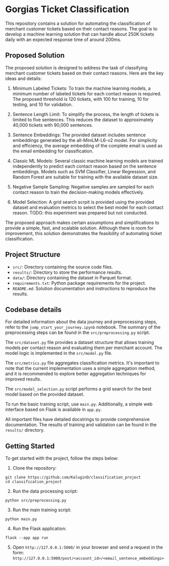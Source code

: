 # Gorgias Ticket Classification

This repository contains a solution for automating the classification of merchant customer tickets based on their contact reasons. The goal is to develop a machine learning solution that can handle about 250K tickets daily with an expected response time of around 200ms.

## Proposed Solution

The proposed solution is designed to address the task of classifying merchant customer tickets based on their contact reasons. Here are the key ideas and details:

1. Minimum Labeled Tickets: To train the machine learning models, a minimum number of labeled tickets for each contact reason is required. The proposed threshold is 120 tickets, with 100 for training, 10 for testing, and 10 for validation.

2. Sentence Length Limit: To simplify the process, the length of tickets is limited to five sentences. This reduces the dataset to approximately 40,000 tickets with 90,000 sentences.

3. Sentence Embeddings: The provided dataset includes sentence embeddings generated by the all-MiniLM-L6-v2 model. For simplicity and efficiency, the average embedding of the complete email is used as the email embedding for classification.

4. Classic ML Models: Several classic machine learning models are trained independently to predict each contact reason based on the sentence embeddings. Models such as SVM Classifier, Linear Regression, and Random Forest are suitable for training with the available dataset size.

5. Negative Sample Sampling: Negative samples are sampled for each contact reason to train the decision-making models effectively.

6. Model Selection: A grid search scrpit is provided using the provided dataset and evaluation metrics to select the best model for each contact reason. TODO: this experiment was prepared but not conducted.

The proposed approach makes certain assumptions and simplifications to provide a simple, fast, and scalable solution. Although there is room for improvement, this solution demonstrates the feasibility of automating ticket classification.

## Project Structure

- `src/`: Directory containing the source code files.
- `results/`: Directory to store the performance results.
- `data/`: Directory containing the dataset in Parquet format.
- `requirements.txt`: Python package requirements for the project.
- `README.md`: Solution documentation and instructions to reproduce the results.

## Codebase details

For detailed information about the data journey and preprocessing steps, refer to the `jump_start_your_journey.ipynb` notebook. The summary of the preprocessing steps can be found in the `src/preprocessing.py` script.

The `src/dataset.py` file provides a dataset structure that allows training models per contact reason and evaluating them per merchant account. The model logic is implemented in the `src/model.py` file.

The `src/metrics.py` file aggregates classification metrics. It's important to note that the current implementation uses a simple aggregation method, and it is recommended to explore better aggregation techniques for improved results.

The `src/model_selection.py` script performs a grid search for the best model based on the provided dataset.

To run the basic training script, use `main.py`. Additionally, a simple web interface based on Flask is available in `app.py`.

All important files have detailed docstrings to provide comprehensive documentation. The results of training and validation can be found in the `results/` directory.

## Getting Started

To get started with the project, follow the steps below:

1. Clone the repository:

```
git clone https://github.com/KaluginD/classification_project
cd classification_project
```

2. Run the data processing script:
```
python src/preprocessing.py
```
3. Run the main training script:
```
python main.py
```
4. Run the Flask application:
```
flask --app app run
```
5. Open `http://127.0.0.1:5000/` in your browser and send a request in the form: `http://127.0.0.1:5000/post/<account_id>/<email_sentence_embeddings>`
